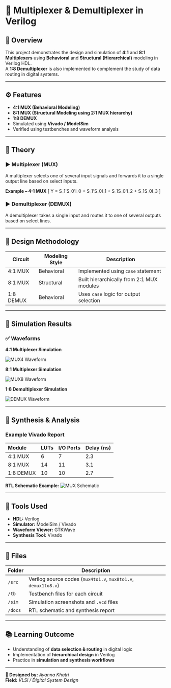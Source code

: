 # 🔀 Multiplexer & Demultiplexer in Verilog

## 📘 Overview
This project demonstrates the design and simulation of **4:1** and **8:1 Multiplexers** using **Behavioral** and **Structural (Hierarchical)** modeling in Verilog HDL.  
A **1:8 Demultiplexer** is also implemented to complement the study of data routing in digital systems.

---

## ⚙️ Features
- **4:1 MUX (Behavioral Modeling)**
- **8:1 MUX (Structural Modeling using 2:1 MUX hierarchy)**
- **1:8 DEMUX**
- Simulated using **Vivado / ModelSim**
- Verified using testbenches and waveform analysis

---

## 🧠 Theory

### ▶ Multiplexer (MUX)
A multiplexer selects one of several input signals and forwards it to a single output line based on select inputs.

**Example – 4:1 MUX**
\[
Y = S_1'S_0'I_0 + S_1'S_0I_1 + S_1S_0'I_2 + S_1S_0I_3
\]

### ▶ Demultiplexer (DEMUX)
A demultiplexer takes a single input and routes it to one of several outputs based on select lines.

---

## 🧩 Design Methodology

| Circuit | Modeling Style | Description |
|----------|----------------|--------------|
| 4:1 MUX | Behavioral | Implemented using `case` statement |
| 8:1 MUX | Structural | Built hierarchically from 2:1 MUX modules |
| 1:8 DEMUX | Behavioral | Uses `case` logic for output selection |

---

## 🧪 Simulation Results

### ✅ Waveforms
**4:1 Multiplexer Simulation**

![MUX4 Waveform](../sim/waveform_mux4.png)

**8:1 Multiplexer Simulation**

![MUX8 Waveform](../sim/waveform_mux8.png)

**1:8 Demultiplexer Simulation**

![DEMUX Waveform](../sim/waveform_demux.png)

---

## 🔩 Synthesis & Analysis

### Example Vivado Report
| Module | LUTs | I/O Ports | Delay (ns) |
|:--------|:------|:----------|:------------|
| 4:1 MUX | 6 | 7 | 2.3 |
| 8:1 MUX | 14 | 11 | 3.1 |
| 1:8 DEMUX | 10 | 10 | 2.7 |

**RTL Schematic Example:**
![MUX Schematic](../docs/schematic_mux8.png)

---

## 🧰 Tools Used
- **HDL:** Verilog  
- **Simulator:** ModelSim / Vivado  
- **Waveform Viewer:** GTKWave  
- **Synthesis Tool:** Vivado  

---

## 📜 Files
| Folder | Description |
|---------|-------------|
| `/src` | Verilog source codes (`mux4to1.v`, `mux8to1.v`, `demux1to8.v`) |
| `/tb` | Testbench files for each circuit |
| `/sim` | Simulation screenshots and `.vcd` files |
| `/docs` | RTL schematic and synthesis report |

---

## 📚 Learning Outcome
- Understanding of **data selection & routing** in digital logic  
- Implementation of **hierarchical design** in Verilog  
- Practice in **simulation and synthesis workflows**

---

**🧩 Designed by:** *Ayanna Khatri*  
**Field:** *VLSI / Digital System Design*
